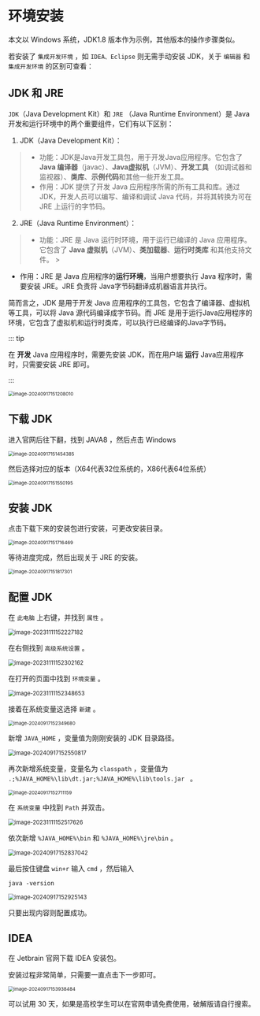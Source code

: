 <script setup>
import CustomLink from '../.vitepress/components/CustomLink.vue'
</script>

# 环境安装

本文以 Windows 系统，JDK1.8 版本作为示例，其他版本的操作步骤类似。

若安装了 `集成开发环境` ，如 `IDEA、Eclipse` 则无需手动安装 JDK，关于 `编辑器` 和 `集成开发环境` 的区别可查看：

<CustomLink href='../combined_language/environment.html#编辑器和集成开发环境' title='编辑器和集成开发环境'/>

## JDK 和 JRE

`JDK`（Java Development Kit）和 `JRE` （Java Runtime Environment）是 Java 开发和运行环境中的两个重要组件，它们有以下区别：

1. JDK（Java Development Kit）：

> - 功能：JDK是Java开发工具包，用于开发Java应用程序。它包含了 **Java 编译器**（javac）、**Java虚拟机**（JVM）、**开发工具**
    （如调试器和监视器）、**类库**、**示例代码**和其他一些开发工具。
>  - 作用：JDK 提供了开发 Java 应用程序所需的所有工具和库。通过 JDK，开发人员可以编写、编译和调试 Java 代码，并将其转换为可在
     JRE 上运行的字节码。

2. JRE（Java Runtime Environment）：

> - 功能：JRE 是 Java 运行时环境，用于运行已编译的 Java 应用程序。它包含了 **Java 虚拟机**（JVM）、**类加载器**、**运行时类库**
    和其他支持文件。
    >
- 作用：JRE 是 Java 应用程序的**运行环境**，当用户想要执行 Java 程序时，需要安装 JRE。JRE 负责将 Java字节码翻译成机器语言并执行。

简而言之，JDK 是用于开发 Java 应用程序的工具包，它包含了编译器、虚拟机等工具，可以将 Java 源代码编译成字节码。而 JRE
是用于运行Java应用程序的环境，它包含了虚拟机和运行时类库，可以执行已经编译的Java字节码。

::: tip

在 **开发** Java 应用程序时，需要先安装 JDK，而在用户端 **运行** Java应用程序时，只需要安装 JRE 即可。

:::

<img src="http://niu.ochiamalu.top/image-20240917151208010.png" alt="image-20240917151208010" style="zoom: 67%; margin: 0px auto;" />

## 下载 JDK

<CustomLink href='https://www.oracle.com/java/technologies/downloads/' title='官网地址'/>



进入官网后往下翻，找到 JAVA8 ，然后点击 Windows

<img src="http://niu.ochiamalu.top/image-20240917151454385.png" alt="image-20240917151454385" style="zoom:67%;margin:0 auto" />

然后选择对应的版本（X64代表32位系统的，X86代表64位系统）

<img src="http://niu.ochiamalu.top/image-20240917151550195.png" alt="image-20240917151550195" style="zoom:67%;margin:0 auto" />

## 安装 JDK

点击下载下来的安装包进行安装，可更改安装目录。

<img src="http://niu.ochiamalu.top/image-20240917151716469.png" alt="image-20240917151716469" style="zoom: 67%;margin:0 auto" />

等待进度完成，然后出现关于 JRE 的安装。

<img src="http://niu.ochiamalu.top/image-20240917151817301.png" alt="image-20240917151817301" style="zoom:67%;margin:0 auto" />

## 配置 JDK

在 `此电脑` 上右键，并找到 `属性` 。

<img src="http://niu.ochiamalu.top/image-20231111152227182.png" alt="image-20231111152227182" style="zoom:80%;margin:0 auto" />

在右侧找到 `高级系统设置` 。

<img src="http://niu.ochiamalu.top/image-20231111152302162.png" alt="image-20231111152302162" style="zoom:80%;margin:0 auto" />

在打开的页面中找到 `环境变量` 。

<img src="http://niu.ochiamalu.top/image-20231111152348653.png" alt="image-20231111152348653" style="zoom:80%;margin:0 auto" />

接着在系统变量这选择 `新建` 。

<img src="http://niu.ochiamalu.top/image-20240917152349680.png" alt="image-20240917152349680" style="zoom:67%;margin:0 auto" />

新增 `JAVA_HOME` ，变量值为刚刚安装的 JDK 目录路径。

<img src="http://niu.ochiamalu.top/image-20240917152550817.png" alt="image-20240917152550817" style="zoom:80%;margin:0 auto" />

再次新增系统变量，变量名为 `classpath` ，变量值为 `.;%JAVA_HOME%\lib\dt.jar;%JAVA_HOME%\lib\tools.jar ` 。

<img src="http://niu.ochiamalu.top/image-20240917152711159.png" alt="image-20240917152711159" style="zoom:67%;margin:0 auto" />

在 `系统变量` 中找到 `Path` 并双击。

<img src="http://niu.ochiamalu.top/image-20231111152517626.png" alt="image-20231111152517626" style="zoom:80%;margin:0 auto" />

依次新增 `%JAVA_HOME%\bin` 和 `%JAVA_HOME%\jre\bin` 。

<img src="http://niu.ochiamalu.top/image-20240917152837042.png" alt="image-20240917152837042" style="zoom: 80%;margin:0 auto" />

最后按住键盘 `win+r` 输入 `cmd` ，然后输入

```
java -version
```

<img src="http://niu.ochiamalu.top/image-20240917152925143.png" alt="image-20240917152925143" style="zoom:80%;margin:0 auto" />

只要出现内容则配置成功。

## IDEA

在 Jetbrain 官网下载 IDEA 安装包。

<CustomLink href='https://www.jetbrains.com.cn/idea/download/?section=windows#section=windows' title='IDEA 下载'/>

安装过程非常简单，只需要一直点击下一步即可。

<img src="http://niu.ochiamalu.top/image-20240917153938484.png" alt="image-20240917153938484" style="zoom: 67%;margin:0 auto" />

可以试用 30 天，如果是高校学生可以在官网申请免费使用，破解版请自行搜索。
